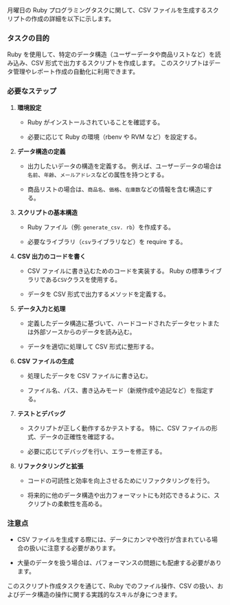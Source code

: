 月曜日の Ruby プログラミングタスクに関して、CSV ファイルを生成するスクリプトの作成の詳細を以下に示します。

### タスクの目的

Ruby を使用して、特定のデータ構造（ユーザーデータや商品リストなど）を読み込み、CSV 形式で出力するスクリプトを作成します。
このスクリプトはデータ管理やレポート作成の自動化に利用できます。

### 必要なステップ

1.  **環境設定**

    - Ruby がインストールされていることを確認する。

    - 必要に応じて Ruby の環境（rbenv や RVM など）を設定する。

2.  **データ構造の定義**

    - 出力したいデータの構造を定義する。
      例えば、ユーザーデータの場合は`名前`、`年齢`、`メールアドレス`などの属性を持つとする。

    - 商品リストの場合は、`商品名`、`価格`、`在庫数`などの情報を含む構造にする。

3.  **スクリプトの基本構造**

    - Ruby ファイル（例: `generate_csv.
rb`）を作成する。

    - 必要なライブラリ（`csv`ライブラリなど）を require する。

4.  **CSV 出力のコードを書く**

    - CSV ファイルに書き込むためのコードを実装する。
      Ruby の標準ライブラリである`CSV`クラスを使用する。

    - データを CSV 形式で出力するメソッドを定義する。

5.  **データ入力と処理**

    - 定義したデータ構造に基づいて、ハードコードされたデータセットまたは外部ソースからのデータを読み込む。

    - データを適切に処理して CSV 形式に整形する。

6.  **CSV ファイルの生成**

    - 処理したデータを CSV ファイルに書き込む。

    - ファイル名、パス、書き込みモード（新規作成や追記など）を指定する。

7.  **テストとデバッグ**

    - スクリプトが正しく動作するかテストする。
      特に、CSV ファイルの形式、データの正確性を確認する。

    - 必要に応じてデバッグを行い、エラーを修正する。

8.  **リファクタリングと拡張**

    - コードの可読性と効率を向上させるためにリファクタリングを行う。

    - 将来的に他のデータ構造や出力フォーマットにも対応できるように、スクリプトの柔軟性を高める。

### 注意点

- CSV ファイルを生成する際には、データにカンマや改行が含まれている場合の扱いに注意する必要があります。

- 大量のデータを扱う場合は、パフォーマンスの問題にも配慮する必要があります。

このスクリプト作成タスクを通じて、Ruby でのファイル操作、CSV の扱い、およびデータ構造の操作に関する実践的なスキルが身につきます。
